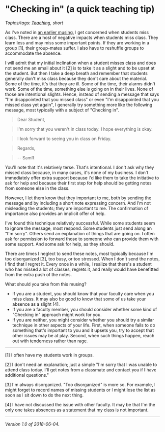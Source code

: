 "Checking in" (a quick teaching tip)
====================================

*Topics/tags: [Teaching](index-teaching), short*

As I've noted in [an earlier musing](excused-absences), I get concerned
when students miss class.  There are a host of negative impacts when
students miss class. They learn less and may miss some important points.
If they are working in a group [1], their group-mates suffer.  I also
have to reshuffle groups to accommodate the absence.

I will admit that my initial inclination when a student misses class
and does not send me an email about it [2] is to take it as a slight and
to be upset at the student.  But then I take a deep breath and remember
that students generally don't miss class because they don't care about
the material.  Some of the time, it's that they are ill.  Some of the
time, their alarms didn't work.  Some of the time, something else is
going on in their lives.  None of those are intentional slights.  Hence,
instead of sending a message that says "I'm disappointed that you missed
class" or even "I'm disappointed that you missed class yet again",
I generally try something more like the following message, most typically
with a subject of "Checking in".

> Dear Student,

> I'm sorry that you weren't in class today.  I hope everything is okay.

> I look forward to seeing you in class on Friday.

> Regards,

> -- SamR

You'll note that it's relatively terse.  That's intentional.  I don't ask
why they missed class because, in many cases, it's none of my business.  I
don't immediately offer extra support because I'd like them to take the 
initiative to ask for help and because their first step for help should be
getting notes from someone else in the class.

However, I let them know that they important to me, both by sending the
message and by including a short note expressing concern.  And I'm not
misleading the students; they are important to me.  The confirmation of
importance also provides an implicit offer of help.

I've found this technique relatively successful.  While some students
seem to ignore the message, most respond.  Some students just send along
an "I'm sorry".  Others send an explanation of things that are going on.
I often ask for permission to forward those to someone who can provide
them with some support.  And some ask for help, as they should.

There are times I neglect to send these notes, most typically because I'm 
too disorganized [3], too busy, or too stressed.  When I don't send the
notes, I find that I regret it.  Every once in a while, I realize that
there's a student who has missed a lot of classes, regrets it, and really
would have benefitted from the extra push of the notes.

What should you take from this musing?

* If you are a student, you should know that your faculty care when you 
  miss class.  It may also be good to know that some of us take your 
  absence as a slight [4].
* If you are a faculty member, you should consider whether some kind of
  "Checking in" approach might work for you.
* If you are neither, you might consider whether you should try a similar
  technique in other aspects of your life.  First, when someone fails to
  do something that's important to you and it upsets you, try to accept
  that other issues may be at play.  Second, when such things happen,
  reach out with tenderness rather than rage.

---

[1] I often have my students work in groups.

[2] I don't need an explanation; just a simple "I'm sorry that I was unable
to attend class today.  I'll get notes from a classmate and contact you if 
I have additional questions."

[3] I'm always disorganized.  "Too disorganized" is more so.  For example,
I might forget to record names of missing students or I might lose the 
list as soon as I sit down to do the next thing.

[4] I have not discussed the issue with other faculty.  It may be that I'm
the only one takes absences as a statement that my class is not important.

---

*Version 1.0 of 2018-06-04.*
